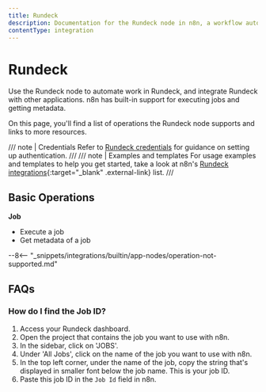 ```yaml
---
title: Rundeck
description: Documentation for the Rundeck node in n8n, a workflow automation platform. Includes details of operations and configuration, and links to examples and credentials information.
contentType: integration
---
```


# Rundeck

Use the Rundeck node to automate work in Rundeck, and integrate Rundeck with other applications. n8n has built-in support for executing jobs and getting metadata.

On this page, you'll find a list of operations the Rundeck node supports and links to more resources.

/// note | Credentials
Refer to [Rundeck credentials](/integrations/builtin/credentials/rundeck/) for guidance on setting up authentication. 
///
/// note | Examples and templates
For usage examples and templates to help you get started, take a look at n8n's [Rundeck integrations](https://n8n.io/integrations/rundeck/){:target="_blank" .external-link} list.
///

## Basic Operations

**Job**
- Execute a job
- Get metadata of a job

--8<-- "_snippets/integrations/builtin/app-nodes/operation-not-supported.md"

## FAQs

### How do I find the Job ID?

1. Access your Rundeck dashboard.
2. Open the project that contains the job you want to use with n8n.
3. In the sidebar, click on 'JOBS'.
4. Under 'All Jobs', click on the name of the job you want to use with n8n.
5. In the top left corner, under the name of the job, copy the string that's displayed in smaller font below the job name. This is your job ID.
6. Paste this job ID in the `Job Id` field in n8n.


